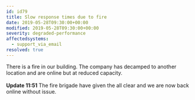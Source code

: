 ```yaml
---
id: id79
title: Slow response times due to fire
date: 2019-05-28T09:30:00+00:00
modified: 2019-05-28T09:30:00+00:00
severity: degraded-performance
affectedsystems:
  - support_via_email
resolved: true
---
```


There is a fire in our building.  The company has decamped to another location and are online but at reduced capacity.<br /><br />**Update 11:51** The fire brigade have given the all clear and we are now back online without issue.

